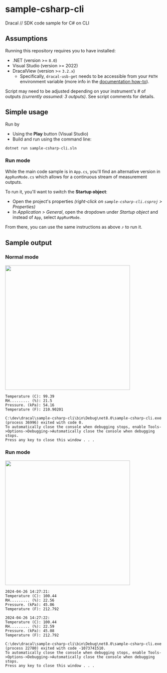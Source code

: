 # sample-csharp-cli
Dracal // SDK code sample for C# on CLI

## Assumptions

Running this repository requires you to have installed:
- .NET (version >= `8.0`)
- Visual Studio (version >= 2022)
- DracalView (version >= `3.2.x`)
  - Specifically, `dracal-usb-get` needs to be accessible from your `PATH` environment variable (more info in the [documentation how-to](https://www.dracal.com/en/programmers_howto/#dracal-usb-get)).

Script may need to be adjusted depending on your instrument's # of outputs _(currently assumed: 3 outputs)_. See script comments for details.


## Simple usage

Run by
- Using the **Play** button (Visual Studio)
- Build and run using the command line:

```
dotnet run sample-csharp-cli.sln
```

### Run mode
While the main code sample is in `App.cs`, you'll find an alternative version in `AppRunMode.cs` which allows for a continuous stream of measurement outputs.

To run it, you'll want to switch the **Startup object**:
- Open the project's properties _(right-click on `sample-csharp-cli.csproj` > Properties)_
- In _Application > General_, open the dropdown under _Startup object_ and instead of `App`, select `AppRunMode`.

From there, you can use the same instructions as above ⤴️ to run it.


## Sample output

### Normal mode
<img src="https://github.com/Dracaltech/sample-csharp-cli/assets/1357711/655893a6-3305-4044-8285-d4cbdf418ac4" width=400 />

```
Temperature (C): 99.39
RH......... (%): 21.5
Pressure. (kPa): 54.16
Temperature (F): 210.90201

C:\dev\dracal\sample-csharp-cli\bin\Debug\net8.0\sample-csharp-cli.exe (process 36996) exited with code 0.
To automatically close the console when debugging stops, enable Tools->Options->Debugging->Automatically close the console when debugging stops.
Press any key to close this window . . .
```

### Run mode
<img src="https://github.com/Dracaltech/sample-csharp-cli/assets/1357711/68d52d79-883b-4280-87df-b731ea96647c" width=400 />

```
2024-04-26 14:27:21:
Temperature (C): 100.44
RH......... (%): 22.56
Pressure. (kPa): 45.06
Temperature (F): 212.792

2024-04-26 14:27:22:
Temperature (C): 100.44
RH......... (%): 22.59
Pressure. (kPa): 45.08
Temperature (F): 212.792

C:\dev\dracal\sample-csharp-cli\bin\Debug\net8.0\sample-csharp-cli.exe (process 22780) exited with code -1073741510.
To automatically close the console when debugging stops, enable Tools->Options->Debugging->Automatically close the console when debugging stops.
Press any key to close this window . . .
```
